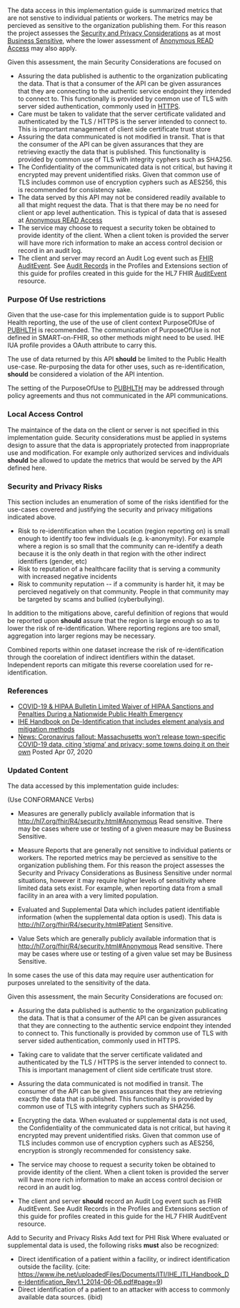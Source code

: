 <!-- security_considerations.md {% comment %}
*****************************************************************************************
*                            WARNING: DO NOT EDIT THIS FILE                             *
*                                                                                       *
* This file is generated by SUSHI. Any edits you make to this file will be overwritten. *
*                                                                                       *
* To change the contents of this file, edit the original source file at:                *
* ig-data\input\pagecontent\security_considerations.md                                  *
*****************************************************************************************
{% endcomment %} -->
The data access in this implementation guide is summarized metrics that are not senstive to individual patients or workers. The metrics may be percieved as sensitive to the
organization publishing them. For this reason the project assesses the
[Security and Privacy Considerations](http://hl7.org/fhir/R4/security.html#SecPrivConsiderations) as at most
[Business Sensitive](http://hl7.org/fhir/R4/security.html#Business), where the lower assessment of [Anonymous READ Access](http://hl7.org/fhir/R4/security.html#Anonymous)
may also apply.

Given this assessment, the main Security Considerations are focused on
- Assuring the data published is authentic to the organization publicating the data. That is that a consumer of the API can be given assurances that they are
  connecting to the authentic service endpoint they intended to connect to. This functionally is provided by common use of TLS with server sided authentication,
  commonly used in [HTTPS](http://hl7.org/fhir/R4/security.html#http).
- Care must be taken to validate that the server certificate validated and authenticated by the TLS / HTTPS is the server intended to connect to. This is
  important management of client side certificate trust store
- Assuring the data communicated is not modified in transit. That is that the consumer of the API can be given assurances that they are retrieving exactly the
  data that is published. This functionality is provided by common use of TLS with integrity cyphers such as SHA256.
- The Confidentiality of the communicated data is not critical, but having it encrypted may prevent unidentified risks. Given that common use of TLS includes
  common use of encryption cyphers such as AES256, this is recommended for consistency sake.
- The data served by this API may not be considered readily available to all that might request the data. That is that there may be no need for client or
  app level authentication. This is typical of data that is assesed at [Anonymous READ Access](http://hl7.org/fhir/R4/security.html#Anonymous)
- The service may choose to request a security token be obtained to provide identity of the client. When a client token is provided the server will have
  more rich information to make an access control decision or record in an audit log.
- The client and server may record an Audit Log event such as [FHIR AuditEvent](http://hl7.org/fhir/R4/security.html#audit).  See
  [Audit Records](profiles_and_extensions.html#audit-records) in the Profiles and Extensions section of this guide for profiles created in this guide for
  the HL7 FHIR [AuditEvent](http://www.hl7.org/fhir/AuditEvent.html) resource.

### Purpose Of Use restrictions
Given that the use-case for this implementation guide is to support Public Health reporting, the use of the use of client context PurposeOfUse of [PUBHLTH](http://hl7.org/fhir/R4/v3/ActReason/cs.html#v3-ActReason-PUBHLTH) is recommended. The communication of PurposeOfUse is not defined in SMART-on-FHIR, so other methods might need to be used. IHE IUA profile provides a OAuth attribute to carry this.

The use of data returned by this API **should** be limited to the Public Health use-case. Re-purposing the data for other uses, such as re-identification, **should** be considered a violation of the API intention.

The setting of the PurposeOfUse to [PUBHLTH](http://hl7.org/fhir/R4/v3/ActReason/cs.html#v3-ActReason-PUBHLTH) may be addressed through policy agreements and thus not communicated in the API communications.

### Local Access Control
The maintaince of the data on the client or server is not specified in this implementation guide. Security considerations must be applied in systems design to assure that the data is appropriately protected from inappropriate use and modification. For example only authorized services and individuals **should** be allowed to update the metrics that would be served by the API defined here.

### Security and Privacy Risks
This section includes an enumeration of some of the risks identified for the use-cases covered and justifying the security and privacy mitigations indicated above.

- Risk to re-identification when the Location (region reporting on) is small enough to identify too few individuals (e.g. k-anonymity). For example where a region is so small that the community can re-identify a death because it is the only death in that region with the other indirect identifiers (gender, etc)
- Risk to reputation of a healthcare facility that is serving a community with increased negative incidents
- Risk to community reputation -- if a community is harder hit, it may be percieved negatively on that community. People in that community may be targeted by scams and bullied (cyberbullying).

In addition to the mitigations above, careful definition of regions that would be reported upon **should** assure that the region is large enough so as to lower the risk of re-identification. Where reporting regions are too small, aggregation into larger regions may be necessary.

Combined reports within one dataset increase the risk of re-identification through the coorelation of indirect identifiers within the dataset. Independent reports can mitigate this reverse coorelation used for re-identification.

### References
* [COVID-19 & HIPAA Bulletin Limited Waiver of HIPAA Sanctions and Penalties During a Nationwide Public Health Emergency](https://www.hhs.gov/sites/default/files/hipaa-and-covid-19-limited-hipaa-waiver-bulletin-508.pdf)
* [IHE Handbook on De-Identification that includes element analysis and mitigation methods](https://wiki.ihe.net/index.php/Healthcare_De-Identification_Handbook)
* [News: Coronavirus fallout: Massachusetts won’t release town-specific COVID-19 data, citing ‘stigma’ and privacy; some towns doing it on their own](https://www.masslive.com/coronavirus/2020/04/coronavirus-fallout-massachusetts-wont-release-town-specific-covid-19-data-citing-stigma-and-privacy-some-towns-doing-it-on-their-own.html) Posted Apr 07, 2020

### Updated Content
The data accessed by this implementation guide includes:

(Use CONFORMANCE Verbs)

* Measures are generally publicly available information that is http://hl7.org/fhir/R4/security.html#Anonymous Read sensitive. There may be
cases where use or testing of a given measure may be Business Sensitive.

* Measure Reports that are generally not sensitive to individual patients or workers. The reported metrics may be percieved as sensitive to the organization publishing them. For this reason the project assesses the Security and Privacy Considerations as Business Sensitive under normal situations, however it may require higher levels of sensitivity where limited data sets exist. For example, when reporting data from a small facility in an area with a very limited population.

* Evaluated and Supplemental Data which includes patient identifiable information (when the supplemental data option is used).  This data is http://hl7.org/fhir/R4/security.html#Patient Sensitive.

* Value Sets which are generally publicly available information that is http://hl7.org/fhir/R4/security.html#Anonymous Read sensitive. There may be
cases where use or testing of a given value set may be Business Sensitive.

In some cases the use of this data may require user authentication for purposes unrelated to the sensitivity of the data.

Given this assessment, the main Security Considerations are focused on:
* Assuring the data published is authentic to the organization publicating the data. That is that a consumer of the API can be given assurances that they are connecting to the authentic service endpoint they intended to connect to. This functionally is provided by common use of TLS with server sided authentication, commonly used in HTTPS.

* Taking care to validate that the server certificate validated and authenticated by the TLS / HTTPS is the server intended to connect to. This is important management of client side certificate trust store.

* Assuring the data communicated is not modified in transit. The consumer of the API can be given assurances that they are retrieving exactly the data that is published. This functionality is provided by common use of TLS with integrity cyphers such as SHA256.

* Encrypting the data. When evaluated or supplemental data is not used, the Confidentiality of the communicated data is not critical, but having it encrypted may prevent unidentified risks. Given that common use of TLS includes common use of encryption cyphers such as AES256, encryption is strongly recommended for consistency sake.

* The service may choose to request a security token be obtained to provide identity of the client. When a client token is provided the server will have more rich information to make an access control decision or record in an audit log.

* The client and server **should** record an Audit Log event such as FHIR AuditEvent. See Audit Records in the Profiles and Extensions section of this guide for profiles created in this guide for the HL7 FHIR AuditEvent resource.

Add to Security and Privacy Risks
Add text for PHI Risk
Where evaluated or supplemental data is used, the following risks **must** also be recognized:
* Direct identification of a patient within a facility, or indirect identification outside the facility. (cite: https://www.ihe.net/uploadedFiles/Documents/ITI/IHE_ITI_Handbook_De-Identification_Rev1.1_2014-06-06.pdf#page=9)
* Direct identification of a patient to an attacker with access to commonly available data sources. (ibid)